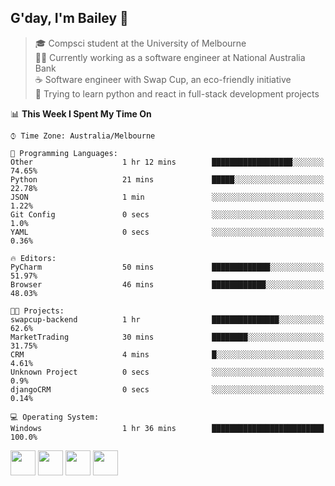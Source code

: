 ## G'day, I'm Bailey 👋

> 🎓 Compsci student at the University of Melbourne <br>
> 👨‍💻 Currently working as a software engineer at National Australia Bank <br>
> ☕️ Software engineer with Swap Cup, an eco-friendly initiative <br>
> 🌱 Trying to learn python and react in full-stack development projects

<!--START_SECTION:waka-->
📊 **This Week I Spent My Time On** 

```text
⌚︎ Time Zone: Australia/Melbourne

💬 Programming Languages: 
Other                    1 hr 12 mins        ██████████████████░░░░░░░   74.65% 
Python                   21 mins             █████░░░░░░░░░░░░░░░░░░░░   22.78% 
JSON                     1 min               ░░░░░░░░░░░░░░░░░░░░░░░░░   1.22% 
Git Config               0 secs              ░░░░░░░░░░░░░░░░░░░░░░░░░   1.0% 
YAML                     0 secs              ░░░░░░░░░░░░░░░░░░░░░░░░░   0.36%

🔥 Editors: 
PyCharm                  50 mins             █████████████░░░░░░░░░░░░   51.97% 
Browser                  46 mins             ████████████░░░░░░░░░░░░░   48.03%

🐱‍💻 Projects: 
swapcup-backend          1 hr                ███████████████░░░░░░░░░░   62.6% 
MarketTrading            30 mins             ████████░░░░░░░░░░░░░░░░░   31.75% 
CRM                      4 mins              █░░░░░░░░░░░░░░░░░░░░░░░░   4.61% 
Unknown Project          0 secs              ░░░░░░░░░░░░░░░░░░░░░░░░░   0.9% 
djangoCRM                0 secs              ░░░░░░░░░░░░░░░░░░░░░░░░░   0.14%

💻 Operating System: 
Windows                  1 hr 36 mins        █████████████████████████   100.0%

```


<!--END_SECTION:waka-->

[<img height="40px" src="https://img.icons8.com/ios-filled/2x/linkedin.png">](https://linkedin.com/in/baileybutler1)
[<img height="40px" src="https://img.icons8.com/ios-filled/2x/github.png">](https://github.com/baely)
[<img height="40px" src="https://img.icons8.com/ios-filled/2x/salesforce.png">](https://trailblazer.me/id/baileybutler)
[<img height="40px" src="https://img.icons8.com/ios-filled/2x/instagram.png">](https://instagram.com/bae1y)
